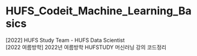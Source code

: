 # HUFS_Codeit_Machine_Learning_Basics
[2022] HUFS Study Team - HUFS Data Scientist   
[2022 여름방학] 2022년 여름방학 HUFSTUDY 머신러닝 강의 코드정리
